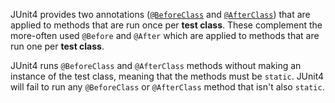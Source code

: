 JUnit4 provides two annotations ([`@BeforeClass`][beforeclass] and
[`@AfterClass`][afterclass]) that are applied to methods that are run once per
**test class**. These complement the more-often used `@Before` and `@After`
which are applied to methods that are run one per **test class**.

JUnit4 runs `@BeforeClass` and `@AfterClass` methods without making an instance
of the test class, meaning that the methods must be `static`. JUnit4 will fail
to run any `@BeforeClass` or `@AfterClass` method that isn't also `static`.

[beforeclass]: http://junit.sourceforge.net/javadoc/org/junit/BeforeClass.html
[afterclass]: http://junit.sourceforge.net/javadoc/org/junit/AfterClass.html
